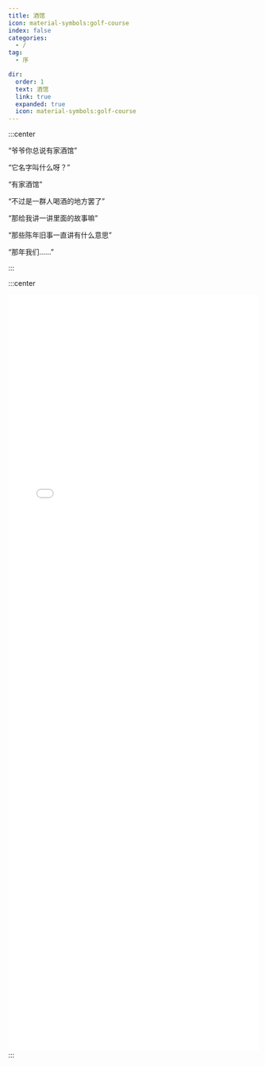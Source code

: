 ```yaml
---
title: 酒馆
icon: material-symbols:golf-course
index: false
categories:
  - /
tag:
  - 序

dir:
  order: 1
  text: 酒馆
  link: true
  expanded: true
  icon: material-symbols:golf-course
---
```



:::center

“爷爷你总说有家酒馆”

“它名字叫什么呀？”

“有家酒馆”

“不过是一群人喝酒的地方罢了”

“那给我讲一讲里面的故事嘛”

“那些陈年旧事一直讲有什么意思”

“那年我们......”

:::

:::center
<iframe style="width: 100%;height: 38vh" src="//player.bilibili.com/player.html?isOutside=true&aid=1556373833&bvid=BV19142147Zv&cid=1626769286&p=1" scrolling="no" border="0" frameborder="no" framespacing="0" allowfullscreen="true"></iframe>
:::